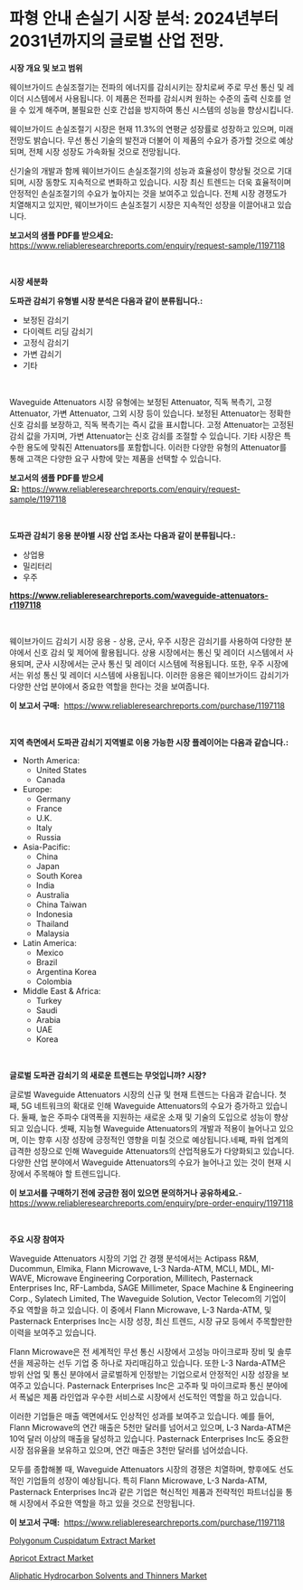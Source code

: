 <p><h1>파형 안내 손실기 시장 분석: 2024년부터 2031년까지의 글로벌 산업 전망.</h1></p><p><strong>시장 개요 및 보고 범위</strong></p>
<p><p>웨이브가이드 손실조절기는 전파의 에너지를 감쇠시키는 장치로써 주로 무선 통신 및 레이더 시스템에서 사용됩니다. 이 제품은 전파를 감쇠시켜 원하는 수준의 출력 신호를 얻을 수 있게 해주며, 불필요한 신호 간섭을 방지하여 통신 시스템의 성능을 향상시킵니다.</p><p>웨이브가이드 손실조절기 시장은 현재 11.3%의 연평균 성장률로 성장하고 있으며, 미래 전망도 밝습니다. 무선 통신 기술의 발전과 더불어 이 제품의 수요가 증가할 것으로 예상되며, 전체 시장 성장도 가속화될 것으로 전망됩니다.</p><p>신기술의 개발과 함께 웨이브가이드 손실조절기의 성능과 효율성이 향상될 것으로 기대되며, 시장 동향도 지속적으로 변화하고 있습니다. 시장 최신 트렌드는 더욱 효율적이며 안정적인 손실조절기의 수요가 높아지는 것을 보여주고 있습니다. 전체 시장 경쟁도가 치열해지고 있지만, 웨이브가이드 손실조절기 시장은 지속적인 성장을 이끌어내고 있습니다.</p></p>
<p><strong>보고서의 샘플 PDF를 받으세요:</strong> <a href="https://www.reliableresearchreports.com/enquiry/request-sample/1197118">https://www.reliableresearchreports.com/enquiry/request-sample/1197118</a></p>
<p>&nbsp;</p>
<p><strong>시장 세분화</strong></p>
<p><strong>도파관 감쇠기 유형별 시장 분석은 다음과 같이 분류됩니다.:</strong></p>
<p><ul><li>보정된 감쇠기</li><li>다이렉트 리딩 감쇠기</li><li>고정식 감쇠기</li><li>가변 감쇠기</li><li>기타</li></ul></p>
<p>&nbsp;</p>
<p><p>Waveguide Attenuators 시장 유형에는 보정된 Attenuator, 직독 복측기, 고정 Attenuator, 가변 Attenuator, 그외 시장 등이 있습니다. 보정된 Attenuator는 정확한 신호 감쇠를 보장하고, 직독 복측기는 즉시 값을 표시합니다. 고정 Attenuator는 고정된 감쇠 값을 가지며, 가변 Attenuator는 신호 감쇠를 조절할 수 있습니다. 기타 시장은 특수한 용도에 맞춰진 Attenuators를 포함합니다. 이러한 다양한 유형의 Attenuator를 통해 고객은 다양한 요구 사항에 맞는 제품을 선택할 수 있습니다.</p></p>
<p><strong>보고서의 샘플 PDF를 받으세요:</strong>&nbsp;<a href="https://www.reliableresearchreports.com/enquiry/request-sample/1197118">https://www.reliableresearchreports.com/enquiry/request-sample/1197118</a></p>
<p>&nbsp;</p>
<p><strong> 도파관 감쇠기 응용 분야별 시장 산업 조사는 다음과 같이 분류됩니다.:</strong></p>
<p><ul><li>상업용</li><li>밀리터리</li><li>우주</li></ul></p>
<p><strong><a href="https://www.reliableresearchreports.com/waveguide-attenuators-r1197118">https://www.reliableresearchreports.com/waveguide-attenuators-r1197118</a></strong></p>
<p>&nbsp;</p>
<p><p>웨이브가이드 감쇠기 시장 응용 - 상용, 군사, 우주 시장은 감쇠기를 사용하여 다양한 분야에서 신호 감쇠 및 제어에 활용됩니다. 상용 시장에서는 통신 및 레이더 시스템에서 사용되며, 군사 시장에서는 군사 통신 및 레이더 시스템에 적용됩니다. 또한, 우주 시장에서는 위성 통신 및 레이더 시스템에 사용됩니다. 이러한 응용은 웨이브가이드 감쇠기가 다양한 산업 분야에서 중요한 역할을 한다는 것을 보여줍니다.</p></p>
<p><strong>이 보고서 구매:</strong>&nbsp; <a href="https://www.reliableresearchreports.com/purchase/1197118">https://www.reliableresearchreports.com/purchase/1197118</a></p>
<p>&nbsp;</p>
<p><strong>지역 측면에서 도파관 감쇠기 지역별로 이용 가능한 시장 플레이어는 다음과 같습니다.:</strong></p>
<p><ul>
    <li>
        North America:
        <ul>
            <li>United States</li>
            <li>Canada</li>
        </ul>
    </li>
    <li>
        Europe:
        <ul>
            <li>Germany</li>
            <li>France</li>
            <li>U.K.</li>
            <li>Italy</li>
            <li>Russia</li>
        </ul>
    </li>
    <li>
        Asia-Pacific:
        <ul>
            <li>China</li>
            <li>Japan</li>
            <li>South Korea</li>
            <li>India</li>
            <li>Australia</li>
            <li>China Taiwan</li>
            <li>Indonesia</li>
            <li>Thailand</li>
            <li>Malaysia</li>
        </ul>
    </li>
    <li>
        Latin America:
        <ul>
            <li>Mexico</li>
            <li>Brazil</li>
            <li>Argentina Korea</li>
            <li>Colombia</li>
        </ul>
    </li>
    <li>
        Middle East & Africa:
        <ul>
            <li>Turkey</li>
            <li>Saudi</li>
            <li>Arabia</li>
            <li>UAE</li>
            <li>Korea</li>
        </ul>
    </li>
    </ul></p>
<p>&nbsp;</p>
<p><strong>글로벌 도파관 감쇠기 의 새로운 트렌드는 무엇입니까? 시장?</strong></p>
<p><p>글로벌 Waveguide Attenuators 시장의 신규 및 현재 트렌드는 다음과 같습니다. 첫째, 5G 네트워크의 확대로 인해 Waveguide Attenuators의 수요가 증가하고 있습니다. 둘째, 높은 주파수 대역폭을 지원하는 새로운 소재 및 기술의 도입으로 성능이 향상되고 있습니다. 셋째, 지능형 Waveguide Attenuators의 개발과 적용이 늘어나고 있으며, 이는 향후 시장 성장에 긍정적인 영향을 미칠 것으로 예상됩니다.네째, 파워 업계의 급격한 성장으로 인해 Waveguide Attenuators의 산업적용도가 다양화되고 있습니다. 다양한 산업 분야에서 Waveguide Attenuators의 수요가 늘어나고 있는 것이 현재 시장에서 주목해야 할 트렌드입니다.</p></p>
<p><strong>이 보고서를 구매하기 전에 궁금한 점이 있으면 문의하거나 공유하세요.</strong>- <a href="https://www.reliableresearchreports.com/enquiry/pre-order-enquiry/1197118">https://www.reliableresearchreports.com/enquiry/pre-order-enquiry/1197118</a></p>
<p>&nbsp;</p>
<p><strong>주요 시장 참여자</strong></p>
<p><p>Waveguide Attenuators 시장의 기업 간 경쟁 분석에서는 Actipass R&M, Ducommun, Elmika, Flann Microwave, L-3 Narda-ATM, MCLI, MDL, MI-WAVE, Microwave Engineering Corporation, Millitech, Pasternack Enterprises Inc, RF-Lambda, SAGE Millimeter, Space Machine & Engineering Corp., Sylatech Limited, The Waveguide Solution, Vector Telecom의 기업이 주요 역할을 하고 있습니다. 이 중에서 Flann Microwave, L-3 Narda-ATM, 및 Pasternack Enterprises Inc는 시장 성장, 최신 트렌드, 시장 규모 등에서 주목할만한 이력을 보여주고 있습니다.</p><p>Flann Microwave은 전 세계적인 무선 통신 시장에서 고성능 마이크로파 장비 및 솔루션을 제공하는 선두 기업 중 하나로 자리매김하고 있습니다. 또한 L-3 Narda-ATM은 방위 산업 및 통신 분야에서 글로벌하게 인정받는 기업으로서 안정적인 시장 성장을 보여주고 있습니다. Pasternack Enterprises Inc은 고주파 및 마이크로파 통신 분야에서 폭넓은 제품 라인업과 우수한 서비스로 시장에서 선도적인 역할을 하고 있습니다.</p><p>이러한 기업들은 매출 액면에서도 인상적인 성과를 보여주고 있습니다. 예를 들어, Flann Microwave의 연간 매출은 5천만 달러를 넘어서고 있으며, L-3 Narda-ATM은 10억 달러 이상의 매출을 달성하고 있습니다. Pasternack Enterprises Inc도 중요한 시장 점유율을 보유하고 있으며, 연간 매출은 3천만 달러를 넘어섰습니다.</p><p>모두를 종합해볼 때, Waveguide Attenuators 시장의 경쟁은 치열하며, 향후에도 선도적인 기업들의 성장이 예상됩니다. 특히 Flann Microwave, L-3 Narda-ATM, Pasternack Enterprises Inc과 같은 기업은 혁신적인 제품과 전략적인 파트너십을 통해 시장에서 주요한 역할을 하고 있을 것으로 전망됩니다.</p></p>
<p><strong>이 보고서 구매:</strong>&nbsp;&nbsp;<a href="https://www.reliableresearchreports.com/purchase/1197118">https://www.reliableresearchreports.com/purchase/1197118</a></p>
<p><p><a href="https://www.linkedin.com/pulse/polygonum-cuspidatum-extract-market-growth-trends-covid-19-fv7lc?trackingId=ZyEjCN%2Buxj7Bu1lJpk%2BYHQ%3D%3D">Polygonum Cuspidatum Extract Market</a></p><p><a href="https://www.linkedin.com/pulse/apricot-extract-market-centers-aspects-growth-share-opportunity-lhjic?trackingId=GQ8j49eBiJgsNndDGTm7yA%3D%3D">Apricot Extract Market</a></p><p><a href="https://www.linkedin.com/pulse/aliphatic-hydrocarbon-solvents-thinners-market-size-growth-go5wc?trackingId=8qHJd%2BwFViRRu8c8WY0LDg%3D%3D">Aliphatic Hydrocarbon Solvents and Thinners Market</a></p></p>